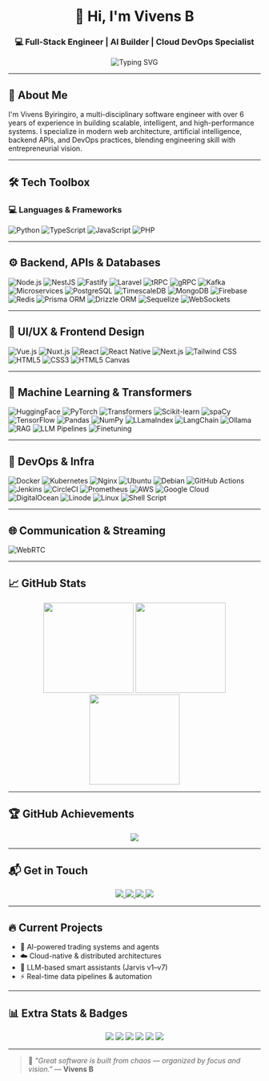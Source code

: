 <!-- README.md for github.com/vivensb -->
<h1 align="center">👋 Hi, I'm Vivens B</h1>
<h3 align="center">💻 Full-Stack Engineer | AI Builder | Cloud DevOps Specialist</h3>

<p align="center">
  <img src="https://readme-typing-svg.demolab.com?font=Fira+Code&duration=3000&pause=1000&color=F75C7E&center=true&vCenter=true&width=620&lines=Software+Engineering;Expert+in+Python%2C+TypeScript%2C+JavaScript;Cloud+DevOps+%7C+Shell+Ninja+%7C+Backend+Wizard;Building+AI+%7C+Trading+Systems+%7C+Smart+Ops" alt="Typing SVG" />
</p>

---

## 🚀 About Me

I'm Vivens Byiringiro, a multi-disciplinary software engineer with over 6 years of experience in building scalable, intelligent, and high-performance systems. I specialize in modern web architecture, artificial intelligence, backend APIs, and DevOps practices, blending engineering skill with entrepreneurial vision.

---

## 🛠️ Tech Toolbox

### 💻 Languages & Frameworks

![Python](https://img.shields.io/badge/Python-3776AB?style=flat&logo=python)
![TypeScript](https://img.shields.io/badge/TypeScript-007ACC?style=flat&logo=typescript)
![JavaScript](https://img.shields.io/badge/JavaScript-F7DF1E?style=flat&logo=javascript&logoColor=black)
![PHP](https://img.shields.io/badge/Core_PHP-777BB4?style=flat&logo=php)

---

## ⚙️ Backend, APIs & Databases

![Node.js](https://img.shields.io/badge/Node.js-339933?style=flat&logo=node.js)
![NestJS](https://img.shields.io/badge/NestJS-E0234E?style=flat&logo=nestjs)
![Fastify](https://img.shields.io/badge/Fastify-000000?style=flat&logo=fastify)
![Laravel](https://img.shields.io/badge/Laravel-FF2D20?style=flat&logo=laravel)
![tRPC](https://img.shields.io/badge/tRPC-2596BE?style=flat&logo=trpc)
![gRPC](https://img.shields.io/badge/gRPC-00599C?style=flat&logo=grpc)
![Kafka](https://img.shields.io/badge/Kafka-231F20?style=flat&logo=apachekafka)
![Microservices](https://img.shields.io/badge/Microservices-007ACC?style=flat)
![PostgreSQL](https://img.shields.io/badge/PostgreSQL-4169E1?style=flat&logo=postgresql)
![TimescaleDB](https://img.shields.io/badge/TimescaleDB-1E4E8C?style=flat&logo=timescaledb)
![MongoDB](https://img.shields.io/badge/MongoDB-47A248?style=flat&logo=mongodb)
![Firebase](https://img.shields.io/badge/Firebase-FFCA28?style=flat&logo=firebase)
![Redis](https://img.shields.io/badge/Redis-DC382D?style=flat&logo=redis)
![Prisma ORM](https://img.shields.io/badge/Prisma-2D3748?style=flat&logo=prisma)
![Drizzle ORM](https://img.shields.io/badge/Drizzle-3498DB?style=flat)
![Sequelize](https://img.shields.io/badge/Sequelize-52B0E7?style=flat&logo=sequelize)
![WebSockets](https://img.shields.io/badge/WebSockets-000000?style=flat&logo=websockets)

---

## 🎨 UI/UX & Frontend Design

![Vue.js](https://img.shields.io/badge/Vue.js-4FC08D?style=flat&logo=vue.js)
![Nuxt.js](https://img.shields.io/badge/Nuxt.js-00DC82?style=flat&logo=nuxt.js)
![React](https://img.shields.io/badge/React-61DAFB?style=flat&logo=react)
![React Native](https://img.shields.io/badge/React_Native-61DAFB?style=flat&logo=react)
![Next.js](https://img.shields.io/badge/Next.js-000000?style=flat&logo=next.js)
![Tailwind CSS](https://img.shields.io/badge/Tailwind_CSS-38B2AC?style=flat&logo=tailwind-css)
![HTML5](https://img.shields.io/badge/HTML5-E34F26?style=flat&logo=html5)
![CSS3](https://img.shields.io/badge/CSS3-1572B6?style=flat&logo=css3)
![HTML5 Canvas](https://img.shields.io/badge/HTML5_Canvas-E34F26?style=flat&logo=html5)

---

## 🧠 Machine Learning & Transformers

![HuggingFace](https://img.shields.io/badge/HuggingFace-FFD21F?style=flat&logo=huggingface)
![PyTorch](https://img.shields.io/badge/PyTorch-EE4C2C?style=flat&logo=pytorch)
![Transformers](https://img.shields.io/badge/Transformers-FF6F61?style=flat&logo=python)
![Scikit-learn](https://img.shields.io/badge/Scikit_Learn-F7931E?style=flat&logo=scikit-learn)
![spaCy](https://img.shields.io/badge/spaCy-09A3D5?style=flat&logo=spacy)
![TensorFlow](https://img.shields.io/badge/TensorFlow-FF6F00?style=flat&logo=tensorflow)
![Pandas](https://img.shields.io/badge/Pandas-150458?style=flat&logo=pandas)
![NumPy](https://img.shields.io/badge/NumPy-013243?style=flat&logo=numpy)
![LLamaIndex](https://img.shields.io/badge/LLamaIndex-3B3B98?style=flat)
![LangChain](https://img.shields.io/badge/LangChain-000000?style=flat)
![Ollama](https://img.shields.io/badge/Ollama-000000?style=flat)
![RAG](https://img.shields.io/badge/RAG-RetrievalAugmentedGeneration-blue)
![LLM Pipelines](https://img.shields.io/badge/LLM_Pipelines-005BBB?style=flat)
![Finetuning](https://img.shields.io/badge/Finetuning-Transformers-EA4335?style=flat)

---

## 🚀 DevOps & Infra

![Docker](https://img.shields.io/badge/Docker-2496ED?style=flat&logo=docker)
![Kubernetes](https://img.shields.io/badge/Kubernetes-326CE5?style=flat&logo=kubernetes)
![Nginx](https://img.shields.io/badge/Nginx-009639?style=flat&logo=nginx)
![Ubuntu](https://img.shields.io/badge/Ubuntu-E95420?style=flat&logo=ubuntu)
![Debian](https://img.shields.io/badge/Debian-A81D33?style=flat&logo=debian)
![GitHub Actions](https://img.shields.io/badge/GitHub_Actions-2088FF?style=flat&logo=github-actions)
![Jenkins](https://img.shields.io/badge/Jenkins-D24939?style=flat&logo=jenkins)
![CircleCI](https://img.shields.io/badge/CircleCI-343434?style=flat&logo=circleci)
![Prometheus](https://img.shields.io/badge/Prometheus-E6522C?style=flat&logo=prometheus)
![AWS](https://img.shields.io/badge/AWS-232F3E?style=flat&logo=amazon-aws)
![Google Cloud](https://img.shields.io/badge/GCP-4285F4?style=flat&logo=google-cloud)
![DigitalOcean](https://img.shields.io/badge/DigitalOcean-0080FF?style=flat&logo=digitalocean)
![Linode](https://img.shields.io/badge/Linode-00A95C?style=flat&logo=linode)
![Linux](https://img.shields.io/badge/Linux-FCC624?style=flat&logo=linux&logoColor=black)
![Shell Script](https://img.shields.io/badge/Shell_Scripting-121011?style=flat&logo=gnu-bash)

---

## 🌐 Communication & Streaming

![WebRTC](https://img.shields.io/badge/WebRTC-333333?style=flat&logo=webrtc)

---

## 📈 GitHub Stats

<p align="center">
  <img height="180em" src="https://github-readme-stats.vercel.app/api?username=vivensb&show_icons=true&theme=radical&hide_border=true" />
  <img height="180em" src="https://github-readme-streak-stats.herokuapp.com/?user=vivensb&theme=radical&hide_border=true" />
  <img height="180em" src="https://github-readme-stats.vercel.app/api/top-langs/?username=vivensb&theme=radical&layout=compact&hide_border=true&langs_count=6" />
</p>


---

## 🏆 GitHub Achievements

<p align="center">
  <img src="https://github-profile-trophy.vercel.app/?username=vivensb&theme=gruvbox&no-frame=true&no-bg=true&margin-w=6&row=2&column=4" />
</p>

---

## 📬 Get in Touch

<p align="center">
  <a href="https://linkedin.com/in/vivens-byiringiro-49b932194">
    <img src="https://img.shields.io/badge/LinkedIn-0077B5?style=for-the-badge&logo=linkedin&logoColor=white" />
  </a>
  <a href="mailto:vivens.byiringiro77@gmail.com">
    <img src="https://img.shields.io/badge/Gmail-D14836?style=for-the-badge&logo=gmail&logoColor=white" />
  </a>
  <a href="https://wa.me/250786772668" target="_blank">
    <img src="https://img.shields.io/badge/WhatsApp-25D366?style=for-the-badge&logo=whatsapp&logoColor=white" />
  </a>
  <a href="https://vivensb.vercel.app" target="_blank">
    <img src="https://img.shields.io/badge/Portfolio-000000?style=for-the-badge&logo=vercel&logoColor=white" />
  </a>
</p>

---

## 🔥 Current Projects

- 🤖 AI-powered trading systems and agents  
- ☁️ Cloud-native & distributed architectures  
- 🧠 LLM-based smart assistants (Jarvis v1–v7)  
- ⚡ Real-time data pipelines & automation

---

## 📊 Extra Stats & Badges

<p align="center">
  <img src="https://komarev.com/ghpvc/?username=vivensb&label=Profile+Views&color=blueviolet&style=flat" />
  <img src="https://img.shields.io/github/commit-activity/m/vivensb/vivensb?color=blue&label=Monthly%20Commits" />
  <img src="https://img.shields.io/badge/Typing_Speed-130_WPM-brightgreen?logo=fastly&logoColor=white" />
  <img src="https://img.shields.io/badge/Experience-6%2B_Years-important?logo=codeforces" />
  <img src="https://img.shields.io/badge/Projects-25%2B-success?logo=github" />
  <img src="https://img.shields.io/badge/Current_Streak-7_days-orange?logo=github" />
</p>

---

> 🧠 _"Great software is built from chaos — organized by focus and vision."_ — **Vivens B**
